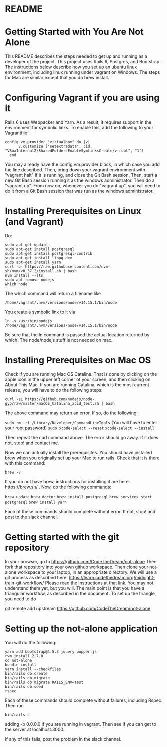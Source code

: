 # README  

# Getting Started with You Are Not Alone  

This README describes the steps needed to get up and running as a developer
of the project.  This project uses Rails 6, Postgres, and Bootstrap.  The
instructions below describe how you set up an ubuntu linux environment, including
linux running under vagrant on Windows.  The steps for Mac are similar except
that you do brew install.

# Configuring Vagrant if you are using it

Rails 6 uses Webpacker and Yarn.  As a result, it requires support in the
environment for symbolic links.  To enable this, add the following to your
Vagrantfile:

```
config.vm.provider "virtualbox" do |v|
      v.customize ["setextradata", :id, "VBoxInternal2/SharedFoldersEnableSymlinksCreate/v-root", "1"]
  end
```
You may already have the config.vm.provider block, in which case you add the
line described.  Then, bring down your vagrant environment with "vagrant halt"
if it is running, and close the Git Bash session.  Then, start a new Git Bash
session running it as the windows administrator.  Then do a "vagrant up".
From now on, whenever you do "vagrant up", you will need to do it from a Git
Bash session that was run as the windows administrator.

# Installing Prerequisites on Linux (and Vagrant)  

Do:

`sudo apt-get update`  
`sudo apt-get install postgresql`    
`sudo apt-get install postgresql-contrib`  
`sudo apt-get install libpq-dev`  
`sudo apt-get install yarn`  
`curl -o- https://raw.githubusercontent.com/nvm-sh/nvm/v0.37.2/install.sh | bash`   
`nvm install --lts`  
`sudo apt remove nodejs`  
`which node`  

The which command will return a filename like

`/home/vagrant/.nvm/versions/node/v14.15.1/bin/node`

You create a symbolic link to it via

`ln -s /usr/bin/nodejs /home/vagrant/.nvm/versions/node/v14.15.1/bin/node`

Be sure that the ln command is passed the actual location returned by which.
The node/nodejs stuff is not needed on mac.

# Installing Prerequisites on Mac OS  

Check if you are running Mac OS Catalina.  That is done by clicking on the apple icon in the upper
left corner of your screen, and then clicking on About This Mac.  If you are running
Catalina, which is the most current release, you will have to do the following steps:

`curl -sL https://github.com/nodejs/node-gyp/raw/master/macOS_Catalina_acid_test.sh | bash`

The above command may return an error.  If so, do the following:

`sudo rm -rf /Library/Developer/CommandLineTools` (You will have to enter your root password)
`sudo xcode-select --reset`
`xcode-select --install`

Then repeat the curl command above.  The error should go away. If it does not, stop!
and contact me.

Now we can actually install the prerequisites.  You should have installed brew when
you originally set up your Mac to run rails.  Check that it is there with this command:

`brew -v`

If you do not have brew, instructions for installing it are here: https://brew.sh/ .
Now, do the following commands:

`brew update`
`brew doctor`
`brew install postgresql`
`brew services start postgresql`
`brew install yarn`

Each of these commands should complete without error.  If not, stop! and post to
the slack channel.

# Getting started with the git repository

In your browser, go to https://github.com/CodeTheDream/not-alone
Then fork that repository into your own github workspace.  Then clone your
not-alone workspace to your laptop, in an appropriate directory.  We will
use a git process as described here: https://learn.codethedream.org/midnight-train-git-workflow/
Please read the instructions at that link.  You may not understand them yet,
but you will.  The main point is that you have a triangular workflow, as
described in the document.  To set up the triangle, you need to do

git remote add upstream https://github.com/CodeTheDream/not-alone

# Setting up the not-alone application

You will do the following:

`yarn add bootstrap@4.5.3 jquery popper.js`  
`rvm install 2.7.0`  
`cd not-alone`  
`bundle install`    
`yarn install --checkfiles`    
`bin/rails db:create`  
`bin/rails db:migrate`  
`bin/rails db:migrate RAILS_ENV=test`  
`bin/rails db:seed`    
`rspec`  

Each of these commands should complete without failures, including Rspec.  Then
run  

`bin/rails s`

adding -b 0.0.0.0 if you are running in vagrant.  Then see if you can get to
the server at localhost:3000.

If any of this fails, post the problem in the slack channel.
